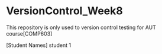 # VersionControl_Week8
This repository is only used to version control testing for AUT course[COMP603]

[Student Names]
student 1
